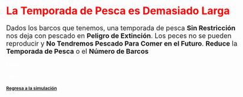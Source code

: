 <style type="text/css">

body{ /* Normal  */
      font-size: 18px;
  }
h1 { /* Header 1 */
  font-size: 28px;
  color: Red;
}
h2 { /* Header 2 */
  font-size: 12px;
}
h3 { /* Header 3 */
  font-size: 12px;
  color: White
}
</style>

# La Temporada de Pesca es Demasiado Larga

Dados los barcos que tenemos, una temporada de pesca **Sin Restricción** nos deja con pescado en **Peligro de Extinción**.
Los peces no se pueden reproducir y **No Tendremos Pescado Para Comer en el Futuro**. **Reduce** la **Temporada de Pesca** o el **Número de Barcos**

### Space
### Space

## [Regresa a la simulación](https://tuna.shinyapps.io/InfoGraphicsShinny/)

